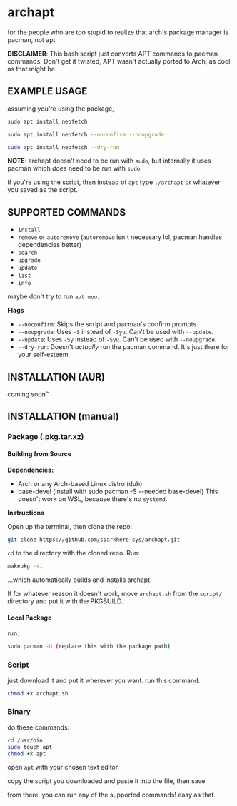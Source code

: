# archapt
for the people who are too stupid to realize that arch's package manager is pacman, not apt

**DISCLAIMER**: This bash script just converts APT commands to pacman commands. Don't get it twisted, APT wasn't actually ported to Arch, as cool as that might be.

## EXAMPLE USAGE
assuming you're using the package,
```bash
sudo apt install neofetch
```
```bash
sudo apt install neofetch --noconfirm --noupgrade
```
```bash
sudo apt install neofetch --dry-run
```
**NOTE**: archapt doesn't need to be run with `sudo`, but internally it uses pacman which *does* need to be run with `sudo`.

if you're using the script, then instead of `apt` type `./archapt` or whatever you saved as the script.

## SUPPORTED COMMANDS
- `install`
- `remove` or `autoremove` (`autoremove` isn't necessary lol, pacman handles dependencies better)
- `search`
- `upgrade`
- `update`
- `list`
- `info`

maybe don't try to run `apt moo`.

**Flags**

- `--noconfirm`: Skips the script and pacman's confirm prompts.
- `--noupgrade`: Uses `-S` instead of `-Syu`. Can't be used with `--update`.
- `--update`: Uses `-Sy` instead of `-Syu`. Can't be used with `--noupgrade`.
- `--dry-run`: Doesn't *actually* run the pacman command. It's just there for your self-esteem.

## INSTALLATION (AUR)
coming soon™

## INSTALLATION (manual)
### Package (.pkg.tar.xz)
#### Building from Source
**Dependencies:**
- Arch or any Arch-based Linux distro (duh)
- base-devel (install with sudo pacman -S --needed base-devel)
This doesn't work on WSL, because there's no `systemd`.
  
**Instructions**

Open up the terminal, then clone the repo:
```bash
git clone https://github.com/sparkhere-sys/archapt.git
```
`cd` to the directory with the cloned repo. Run:
```bash
makepkg -si
```
...which automatically builds and installs archapt.

If for whatever reason it doesn't work, move `archapt.sh` from the `script/` directory and put it with the PKGBUILD.

#### Local Package
run:
```bash
sudo pacman -U (replace this with the package path)
```

### Script
just download it and put it wherever you want. run this command:

```bash
chmod +x archapt.sh
```

### Binary
do these commands:

```bash
cd /usr/bin
sudo touch apt
chmod +x apt
```

open `apt` with your chosen text editor

copy the script you downloaded and paste it into the file, then save

from there, you can run any of the supported commands! easy as that.
